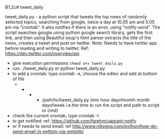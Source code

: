 B1;2c# tweet_daily

tweet_daily.py - a python script that tweets the top news of randomly selected
	       topics, searching from google, twice a day at 10.05 am and 5.05 pm
	       via "crontab". It also notifies if there is an error, using
	       "notify-send".
	       The script searches google using python google search library,
	       gets the first link, and then using Beautiful soup's html parser
	       extracts the title of the news, creates a tweet and post on twitter.
	       Note: Needs to have twitter app before reading and writing to twitter.
	       Ref: https://dev.twitter.com/overview/api

- give execution permissions ```chmod u+x tweet_daily.py```
- run: ./tweet_daily.py or python tweet_daily.py
- to add a crontab: type crontab -e, choose the editor and add at bottom of file
  * * * * /path/to/tweet_daily.py (min hour dayofmonth month dayofweek
  i.e.the time to run the script and path to script or cmd)
- check the current crontab, type crontab -l
- to get notified: ref: https://github.com/fgrehm/vagrant-notify
- or if needs to send email: ref http://www.mkyong.com/python/how-do-send-email-in-python-via-smtplib/